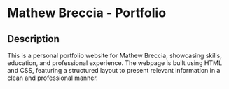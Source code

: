 # Mathew Breccia - Portfolio

## Description

This is a personal portfolio website for Mathew Breccia, showcasing skills, education, and professional experience. The webpage is built using HTML and CSS, featuring a structured layout to present relevant information in a clean and professional manner.
